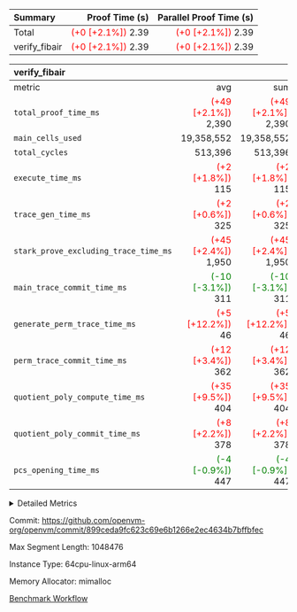 | Summary | Proof Time (s) | Parallel Proof Time (s) |
|:---|---:|---:|
| Total | <span style='color: red'>(+0 [+2.1%])</span> 2.39 | <span style='color: red'>(+0 [+2.1%])</span> 2.39 |
| verify_fibair | <span style='color: red'>(+0 [+2.1%])</span> 2.39 | <span style='color: red'>(+0 [+2.1%])</span> 2.39 |


| verify_fibair |||||
|:---|---:|---:|---:|---:|
|metric|avg|sum|max|min|
| `total_proof_time_ms ` | <span style='color: red'>(+49 [+2.1%])</span> 2,390 | <span style='color: red'>(+49 [+2.1%])</span> 2,390 | <span style='color: red'>(+49 [+2.1%])</span> 2,390 | <span style='color: red'>(+49 [+2.1%])</span> 2,390 |
| `main_cells_used     ` |  19,358,552 |  19,358,552 |  19,358,552 |  19,358,552 |
| `total_cycles        ` |  513,396 |  513,396 |  513,396 |  513,396 |
| `execute_time_ms     ` | <span style='color: red'>(+2 [+1.8%])</span> 115 | <span style='color: red'>(+2 [+1.8%])</span> 115 | <span style='color: red'>(+2 [+1.8%])</span> 115 | <span style='color: red'>(+2 [+1.8%])</span> 115 |
| `trace_gen_time_ms   ` | <span style='color: red'>(+2 [+0.6%])</span> 325 | <span style='color: red'>(+2 [+0.6%])</span> 325 | <span style='color: red'>(+2 [+0.6%])</span> 325 | <span style='color: red'>(+2 [+0.6%])</span> 325 |
| `stark_prove_excluding_trace_time_ms` | <span style='color: red'>(+45 [+2.4%])</span> 1,950 | <span style='color: red'>(+45 [+2.4%])</span> 1,950 | <span style='color: red'>(+45 [+2.4%])</span> 1,950 | <span style='color: red'>(+45 [+2.4%])</span> 1,950 |
| `main_trace_commit_time_ms` | <span style='color: green'>(-10 [-3.1%])</span> 311 | <span style='color: green'>(-10 [-3.1%])</span> 311 | <span style='color: green'>(-10 [-3.1%])</span> 311 | <span style='color: green'>(-10 [-3.1%])</span> 311 |
| `generate_perm_trace_time_ms` | <span style='color: red'>(+5 [+12.2%])</span> 46 | <span style='color: red'>(+5 [+12.2%])</span> 46 | <span style='color: red'>(+5 [+12.2%])</span> 46 | <span style='color: red'>(+5 [+12.2%])</span> 46 |
| `perm_trace_commit_time_ms` | <span style='color: red'>(+12 [+3.4%])</span> 362 | <span style='color: red'>(+12 [+3.4%])</span> 362 | <span style='color: red'>(+12 [+3.4%])</span> 362 | <span style='color: red'>(+12 [+3.4%])</span> 362 |
| `quotient_poly_compute_time_ms` | <span style='color: red'>(+35 [+9.5%])</span> 404 | <span style='color: red'>(+35 [+9.5%])</span> 404 | <span style='color: red'>(+35 [+9.5%])</span> 404 | <span style='color: red'>(+35 [+9.5%])</span> 404 |
| `quotient_poly_commit_time_ms` | <span style='color: red'>(+8 [+2.2%])</span> 378 | <span style='color: red'>(+8 [+2.2%])</span> 378 | <span style='color: red'>(+8 [+2.2%])</span> 378 | <span style='color: red'>(+8 [+2.2%])</span> 378 |
| `pcs_opening_time_ms ` | <span style='color: green'>(-4 [-0.9%])</span> 447 | <span style='color: green'>(-4 [-0.9%])</span> 447 | <span style='color: green'>(-4 [-0.9%])</span> 447 | <span style='color: green'>(-4 [-0.9%])</span> 447 |



<details>
<summary>Detailed Metrics</summary>

|  | verify_program_compile_ms | total_cells | stark_prove_excluding_trace_time_ms | quotient_poly_compute_time_ms | quotient_poly_commit_time_ms | perm_trace_commit_time_ms | pcs_opening_time_ms | main_trace_commit_time_ms |
| --- | --- | --- | --- | --- | --- | --- | --- |
|  | 4 | 65,536 | 67 | 3 | 14 | 0 | 32 | 16 | 

| air_name | rows | quotient_deg | main_cols | interactions | constraints | cells |
| --- | --- | --- | --- | --- | --- | --- |
| AccessAdapterAir<2> |  | 4 |  | 5 | 12 |  | 
| AccessAdapterAir<4> |  | 4 |  | 5 | 12 |  | 
| AccessAdapterAir<8> |  | 4 |  | 5 | 12 |  | 
| FibonacciAir | 32,768 | 1 | 2 |  | 5 | 65,536 | 
| FriReducedOpeningAir |  | 4 |  | 31 | 53 |  | 
| NativePoseidon2Air<BabyBearParameters>, 1> |  | 4 |  | 176 | 590 |  | 
| PhantomAir |  | 4 |  | 3 | 4 |  | 
| ProgramAir |  | 1 |  | 1 | 4 |  | 
| VariableRangeCheckerAir |  | 1 |  | 1 | 4 |  | 
| VmAirWrapper<BranchNativeAdapterAir, BranchEqualCoreAir<1> |  | 2 |  | 11 | 23 |  | 
| VmAirWrapper<JalNativeAdapterAir, JalCoreAir> |  | 4 |  | 7 | 6 |  | 
| VmAirWrapper<NativeAdapterAir<2, 0>, PublicValuesCoreAir> |  | 4 |  | 11 | 22 |  | 
| VmAirWrapper<NativeAdapterAir<2, 1>, FieldArithmeticCoreAir> |  | 4 |  | 15 | 23 |  | 
| VmAirWrapper<NativeLoadStoreAdapterAir<1>, NativeLoadStoreCoreAir<1> |  | 4 |  | 15 | 20 |  | 
| VmAirWrapper<NativeLoadStoreAdapterAir<4>, NativeLoadStoreCoreAir<4> |  | 4 |  | 15 | 20 |  | 
| VmAirWrapper<NativeVectorizedAdapterAir<4>, FieldExtensionCoreAir> |  | 4 |  | 15 | 23 |  | 
| VmConnectorAir |  | 4 |  | 3 | 8 |  | 
| VolatileBoundaryAir |  | 4 |  | 4 | 16 |  | 

| group | trace_gen_time_ms | total_proof_time_ms | total_cycles | total_cells | stark_prove_excluding_trace_time_ms | quotient_poly_compute_time_ms | quotient_poly_commit_time_ms | perm_trace_commit_time_ms | pcs_opening_time_ms | main_trace_commit_time_ms | main_cells_used | generate_perm_trace_time_ms | execute_time_ms |
| --- | --- | --- | --- | --- | --- | --- | --- | --- | --- | --- | --- | --- | --- |
| verify_fibair | 325 | 2,390 | 513,396 | 50,170,008 | 1,950 | 404 | 378 | 362 | 447 | 311 | 19,358,552 | 46 | 115 | 

| group | air_name | rows | prep_cols | perm_cols | main_cols | cells |
| --- | --- | --- | --- | --- | --- | --- |
| verify_fibair | AccessAdapterAir<2> | 65,536 |  | 16 | 11 | 1,769,472 | 
| verify_fibair | AccessAdapterAir<4> | 32,768 |  | 16 | 13 | 950,272 | 
| verify_fibair | AccessAdapterAir<8> | 128 |  | 16 | 17 | 4,224 | 
| verify_fibair | FriReducedOpeningAir | 1,024 |  | 36 | 26 | 63,488 | 
| verify_fibair | NativePoseidon2Air<BabyBearParameters>, 1> | 16,384 |  | 356 | 399 | 12,369,920 | 
| verify_fibair | PhantomAir | 16,384 |  | 8 | 6 | 229,376 | 
| verify_fibair | ProgramAir | 8,192 |  | 8 | 10 | 147,456 | 
| verify_fibair | VariableRangeCheckerAir | 262,144 | 2 | 8 | 1 | 2,359,296 | 
| verify_fibair | VmAirWrapper<BranchNativeAdapterAir, BranchEqualCoreAir<1> | 131,072 |  | 28 | 23 | 6,684,672 | 
| verify_fibair | VmAirWrapper<JalNativeAdapterAir, JalCoreAir> | 16,384 |  | 12 | 10 | 360,448 | 
| verify_fibair | VmAirWrapper<NativeAdapterAir<2, 1>, FieldArithmeticCoreAir> | 262,144 |  | 20 | 30 | 13,107,200 | 
| verify_fibair | VmAirWrapper<NativeLoadStoreAdapterAir<1>, NativeLoadStoreCoreAir<1> | 131,072 |  | 36 | 25 | 7,995,392 | 
| verify_fibair | VmAirWrapper<NativeLoadStoreAdapterAir<4>, NativeLoadStoreCoreAir<4> | 16,384 |  | 36 | 34 | 1,146,880 | 
| verify_fibair | VmAirWrapper<NativeVectorizedAdapterAir<4>, FieldExtensionCoreAir> | 8,192 |  | 20 | 40 | 491,520 | 
| verify_fibair | VmConnectorAir | 2 | 1 | 8 | 4 | 24 | 
| verify_fibair | VolatileBoundaryAir | 131,072 |  | 8 | 11 | 2,490,368 | 

</details>


Commit: https://github.com/openvm-org/openvm/commit/899ceda9fc623c69e6b1266e2ec4634b7bffbfec

Max Segment Length: 1048476

Instance Type: 64cpu-linux-arm64

Memory Allocator: mimalloc

[Benchmark Workflow](https://github.com/openvm-org/openvm/actions/runs/12936645351)
